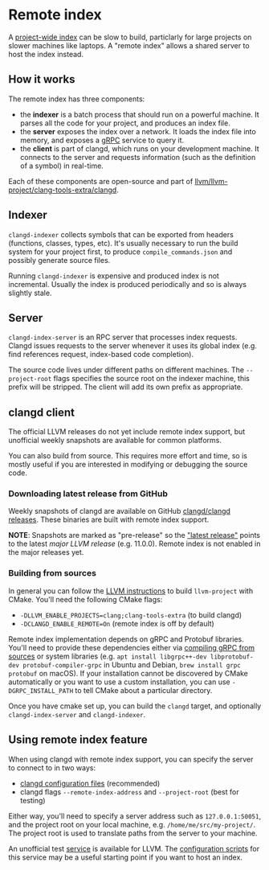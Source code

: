 # Remote index

A [project-wide index](/design/indexing.html) can be slow to build, particlarly
for large projects on slower machines like laptops. A "remote index" allows
a shared server to host the index instead.

## How it works

The remote index has three components:

 - the **indexer** is a batch process that should run on a powerful machine.
   It parses all the code for your project, and produces an index file.
 - the **server** exposes the index over a network. It loads the index file into
   memory, and exposes a [gRPC](https://grpc.io) service to query it.
 - the **client** is part of clangd, which runs on your development machine.
   It connects to the server and requests information (such as the definition
   of a symbol) in real-time.

Each of these components are open-source and part of
[llvm/llvm-project/clang-tools-extra/clangd](https://github.com/llvm/llvm-project/tree/main/clang-tools-extra/clangd/).

## Indexer

`clangd-indexer` collects symbols that can be exported from headers (functions,
classes, types, etc).
It's usually necessary to run the build system for your project first,
to produce `compile_commands.json` and possibly generate source files.

Running `clangd-indexer` is expensive and produced index is not incremental.
Usually the index is produced periodically and so is always slightly stale.

## Server

`clangd-index-server` is an RPC server that processes index requests. Clangd
issues requests to the server whenever it uses its global index (e.g. find
references request, index-based code completion).

The source code lives under different paths on different machines.
The `--project-root` flags specifies the source root on the indexer machine,
this prefix will be stripped. The client will add its own prefix as appropriate.

## clangd client

The official LLVM releases do not yet include remote index support, but
unofficial weekly snapshots are available for common platforms.

You can also build from source. This requires more effort and time, so is
mostly useful if you are interested in modifying or debugging the source code.

### Downloading latest release from GitHub

Weekly snapshots of clangd are available on GitHub [clangd/clangd
releases](https://github.com/clangd/clangd/releases). These binaries are
built with remote index support.

**NOTE**: Snapshots are marked as "pre-release" so the ["latest
release"](https://github.com/clangd/clangd/releases/latest) points to the
latest _major LLVM release_ (e.g. 11.0.0). Remote index is not enabled
in the major releases yet.

### Building from sources

In general you can follow the [LLVM instructions](https://llvm.org/docs/CMake.html)
to build `llvm-project` with CMake. You'll need the following CMake flags:

- `-DLLVM_ENABLE_PROJECTS=clang;clang-tools-extra` (to build clangd)
- `-DCLANGD_ENABLE_REMOTE=On` (remote index is off by default)

Remote index implementation depends on gRPC and Protobuf libraries. You'll
need to provide these dependencies either via [compiling gRPC from
sources](https://github.com/grpc/grpc/blob/master/BUILDING.md) or system
libraries (e.g. `apt install libgrpc++-dev libprotobuf-dev
protobuf-compiler-grpc` in Ubuntu and Debian, `brew install grpc protobuf` on
macOS). If your installation cannot be discovered by CMake automatically or
you want to use a custom installation, you can use `-DGRPC_INSTALL_PATH` to
tell CMake about a particular directory.

Once you have cmake set up, you can build the `clangd` target, and optionally
`clangd-index-server` and `clangd-indexer`.

## Using remote index feature

When using clangd with remote index support, you can specify the server to
connect to in two ways:

- [clangd configuration files](/config.html) (recommended)
- clangd flags `--remote-index-address` and `--project-root` (best for testing)

Either way, you'll need to specify a server address such as `127.0.0.1:50051`,
and the project root on your local machine, e.g. `/home/me/src/my-project/`.
The project root is used to translate paths from the server to your machine.

An unofficial test [service](/llvm-remote-index.html) is available for LLVM.
The [configuration scripts](https://github.com/clangd/llvm-remote-index) for
this service may be a useful starting point if you want to host an index.

